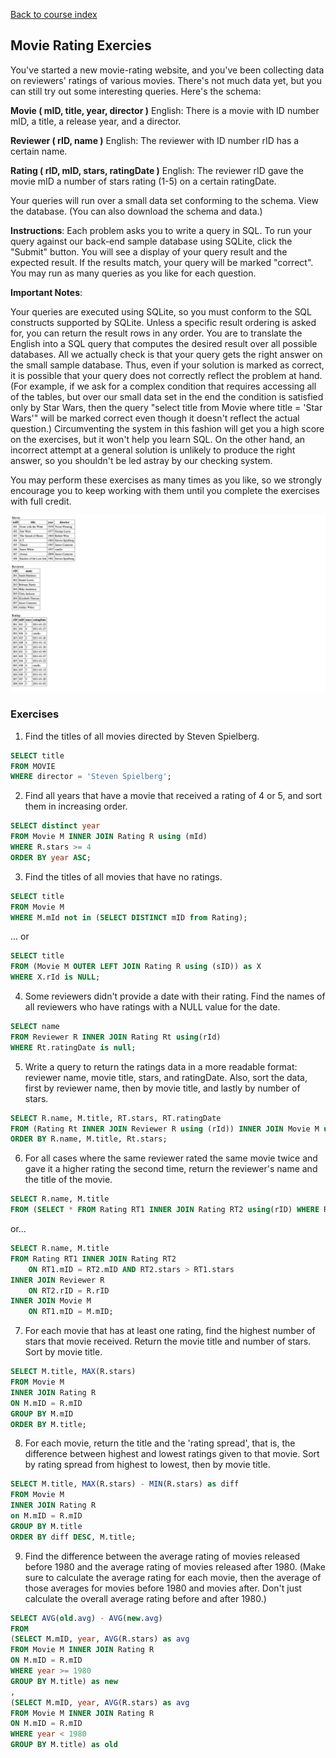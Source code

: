 [Back to course index](../index.md)

## Movie Rating Exercies

You've started a new movie-rating website, and you've been collecting data on reviewers' ratings of various movies. There's not much data yet, but you can still try out some interesting queries. Here's the schema:

**Movie ( mID, title, year, director )**
English: There is a movie with ID number mID, a title, a release year, and a director.

**Reviewer ( rID, name )**
English: The reviewer with ID number rID has a certain name.

**Rating ( rID, mID, stars, ratingDate )**
English: The reviewer rID gave the movie mID a number of stars rating (1-5) on a certain ratingDate.

Your queries will run over a small data set conforming to the schema. View the database. (You can also download the schema and data.)

**Instructions**: Each problem asks you to write a query in SQL. To run your query against our back-end sample database using SQLite, click the "Submit" button. You will see a display of your query result and the expected result. If the results match, your query will be marked "correct". You may run as many queries as you like for each question.

**Important Notes**:

Your queries are executed using SQLite, so you must conform to the SQL constructs supported by SQLite.
Unless a specific result ordering is asked for, you can return the result rows in any order.
You are to translate the English into a SQL query that computes the desired result over all possible databases. All we actually check is that your query gets the right answer on the small sample database. Thus, even if your solution is marked as correct, it is possible that your query does not correctly reflect the problem at hand. (For example, if we ask for a complex condition that requires accessing all of the tables, but over our small data set in the end the condition is satisfied only by Star Wars, then the query "select title from Movie where title = 'Star Wars'" will be marked correct even though it doesn't reflect the actual question.) Circumventing the system in this fashion will get you a high score on the exercises, but it won't help you learn SQL. On the other hand, an incorrect attempt at a general solution is unlikely to produce the right answer, so you shouldn't be led astray by our checking system.

You may perform these exercises as many times as you like, so we strongly encourage you to keep working with them until you complete the exercises with full credit.

![Movie Rating Exercises Database](../assets/movie-rating-exercise-db.png)

### Exercises

1. Find the titles of all movies directed by Steven Spielberg.

```SQL
SELECT title
FROM MOVIE
WHERE director = 'Steven Spielberg';
```

2. Find all years that have a movie that received a rating of 4 or 5, and sort them in increasing order.

```SQL
SELECT distinct year
FROM Movie M INNER JOIN Rating R using (mId)
WHERE R.stars >= 4
ORDER BY year ASC;
```

3.  Find the titles of all movies that have no ratings.

```SQL
SELECT title
FROM Movie M
WHERE M.mId not in (SELECT DISTINCT mID from Rating);
```

... or

```SQL
SELECT title
FROM (Movie M OUTER LEFT JOIN Rating R using (sID)) as X
WHERE X.rId is NULL;
```

4. Some reviewers didn't provide a date with their rating. Find the names of all reviewers who have ratings with a NULL value for the date.

```SQL
SELECT name
FROM Reviewer R INNER JOIN Rating Rt using(rId)
WHERE Rt.ratingDate is null;
```

5.  Write a query to return the ratings data in a more readable format: reviewer name, movie title, stars, and ratingDate. Also, sort the data, first by reviewer name, then by movie title, and lastly by number of stars.

```SQL
SELECT R.name, M.title, RT.stars, RT.ratingDate
FROM (Rating Rt INNER JOIN Reviewer R using (rId)) INNER JOIN Movie M using (mId)
ORDER BY R.name, M.title, Rt.stars;
```

6.  For all cases where the same reviewer rated the same movie twice and gave it a higher rating the second time, return the reviewer's name and the title of the movie.

```SQL
SELECT R.name, M.title
FROM (SELECT * FROM Rating RT1 INNER JOIN Rating RT2 using(rID) WHERE RT1.mID = RT2.mID and RT2.stars > RT1.stars and RT2.ratingDate > RT1.ratingDate) INNER JOIN Reviewer R using (rID) INNER JOIN Movie M using(mID);
```

or...

```SQL
SELECT R.name, M.title
FROM Rating RT1 INNER JOIN Rating RT2
    ON RT1.mID = RT2.mID AND RT2.stars > RT1.stars
INNER JOIN Reviewer R
    ON RT2.rID = R.rID
INNER JOIN Movie M
    ON RT1.mID = M.mID;
```

7.  For each movie that has at least one rating, find the highest number of stars that movie received. Return the movie title and number of stars. Sort by movie title.

```SQL
SELECT M.title, MAX(R.stars)
FROM Movie M
INNER JOIN Rating R
ON M.mID = R.mID
GROUP BY M.mID
ORDER BY M.title;
```

8. For each movie, return the title and the 'rating spread', that is, the difference between highest and lowest ratings given to that movie. Sort by rating spread from highest to lowest, then by movie title.

```SQL
SELECT M.title, MAX(R.stars) - MIN(R.stars) as diff
FROM Movie M
INNER JOIN Rating R
on M.mID = R.mID
GROUP BY M.title
ORDER BY diff DESC, M.title;
```

9. Find the difference between the average rating of movies released before 1980 and the average rating of movies released after 1980. (Make sure to calculate the average rating for each movie, then the average of those averages for movies before 1980 and movies after. Don't just calculate the overall average rating before and after 1980.)

```SQL
SELECT AVG(old.avg) - AVG(new.avg)
FROM
(SELECT M.mID, year, AVG(R.stars) as avg
FROM Movie M INNER JOIN Rating R
ON M.mID = R.mID
WHERE year >= 1980
GROUP BY M.title) as new
,
(SELECT M.mID, year, AVG(R.stars) as avg
FROM Movie M INNER JOIN Rating R
ON M.mID = R.mID
WHERE year < 1980
GROUP BY M.title) as old
```
